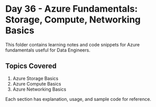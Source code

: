 # Day 36 - Azure Fundamentals: Storage, Compute, Networking Basics

This folder contains learning notes and code snippets for Azure fundamentals useful for Data Engineers.

## Topics Covered
1. Azure Storage Basics
2. Azure Compute Basics
3. Azure Networking Basics

Each section has explanation, usage, and sample code for reference.
